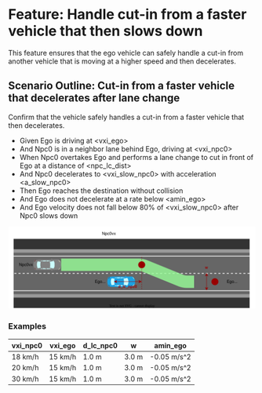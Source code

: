 # Feature: Handle cut-in from a faster vehicle that then slows down

This feature ensures that the ego vehicle can safely handle a cut-in from another vehicle that is moving at a higher speed and then decelerates.

## Scenario Outline: Cut-in from a faster vehicle that decelerates after lane change

Confirm that the vehicle safely handles a cut-in from a faster vehicle that then decelerates.

* Given Ego is driving at <vxi_ego>
* And Npc0 is in a neighbor lane behind Ego, driving at <vxi_npc0>
* When Npc0 overtakes Ego and performs a lane change to cut in front of Ego at a distance of <npc_lc_dist>
* And Npc0 decelerates to <vxi_slow_npc0> with acceleration <a_slow_npc0>
* Then Ego reaches the destination without collision
* And Ego does not decelerate at a rate below <amin_ego>
* And Ego velocity does not fall below 80% of <vxi_slow_npc0> after Npc0 slows down

![Overview](./images/UC-NTR-001-0008.drawio.svg)

### Examples

| vxi_npc0 | vxi_ego | d_lc_npc0 | w     | amin_ego    |
| -------- | ------- | --------- | ----- | ----------- |
| 18 km/h  | 15 km/h | 1.0 m     | 3.0 m | -0.05 m/s^2 |
| 20 km/h  | 15 km/h | 1.0 m     | 3.0 m | -0.05 m/s^2 |
| 30 km/h  | 15 km/h | 1.0 m     | 3.0 m | -0.05 m/s^2 |
